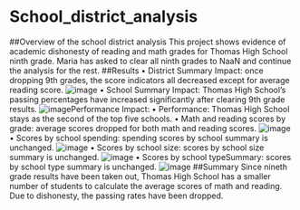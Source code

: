 # School_district_analysis

##Overview of the school district analysis 
This project shows evidence of academic dishonesty of reading and math grades for Thomas High School ninth grade. Maria has asked to clear all ninth grades to NaaN and continue the analysis for the rest. 
##Results 
•	District Summary Impact: once dropping 9th grades, the score indicators all decreased except for average reading score. 
![image](https://user-images.githubusercontent.com/107721712/180778189-0928b6f3-8e21-4718-826a-f63d65a05a01.png)
•	School Summary Impact: Thomas High School’s passing percentages have increased significantly after clearing 9th grade results. 
![image](https://user-images.githubusercontent.com/107721712/180781737-cbfcc384-7e04-4417-9411-aa11692cd8d3.png)Performance Impact: 
•	Performance: Thomas High School stays as the second of the top five schools. 
•	Math and reading scores by grade: average scores dropped for both math and reading scores. 
![image](https://user-images.githubusercontent.com/107721712/180782351-5880201e-65fe-4c23-9494-61004272c4f0.png)
•	Scores by school spending: spending scores by school summary is unchanged. 
![image](https://user-images.githubusercontent.com/107721712/180899474-5ab5dee6-e5ab-4ec9-8ec3-8bd63b6adfab.png)
•	Scores by school size: scores by school size summary is unchanged.
![image](https://user-images.githubusercontent.com/107721712/180899781-058a29ab-eee8-4a37-89ad-9f6bbf5de5db.png)
•	Scores by school typeSummary: scores by school type summary is unchanged.
![image](https://user-images.githubusercontent.com/107721712/180899998-b97c2806-4656-4ee9-9331-ab92c2a57420.png)
##Summary 
Since nineth grade results have been taken out, Thomas High School has a smaller number of students to calculate the average scores of math and reading. Due to dishonesty, the passing rates have been dropped. 
